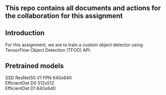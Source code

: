 ## This repo contains all documents and actions for the collaboration for this assignment

## Introduction
For this assignment, we are to train a custom object detector using TensorFlow Object Detection (TFOD) API.

## Pretrained models
SSD ResNet50 V1 FPN 640x640 <br>
EfficientDet D0 512x512 <br>
EfficientDet D1 640x640

